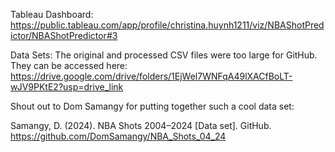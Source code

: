
Tableau Dashboard:
https://public.tableau.com/app/profile/christina.huynh1211/viz/NBAShotPredictor/NBAShotPredictor#3

Data Sets:
The original and processed CSV files were too large for GitHub. They can be accessed here:
https://drive.google.com/drive/folders/1EjWel7WNFqA49lXACfBoLT-wJV9PKtE2?usp=drive_link

Shout out to Dom Samangy for putting together such a cool data set:

Samangy, D. (2024). NBA Shots 2004–2024 [Data set]. GitHub. https://github.com/DomSamangy/NBA_Shots_04_24
